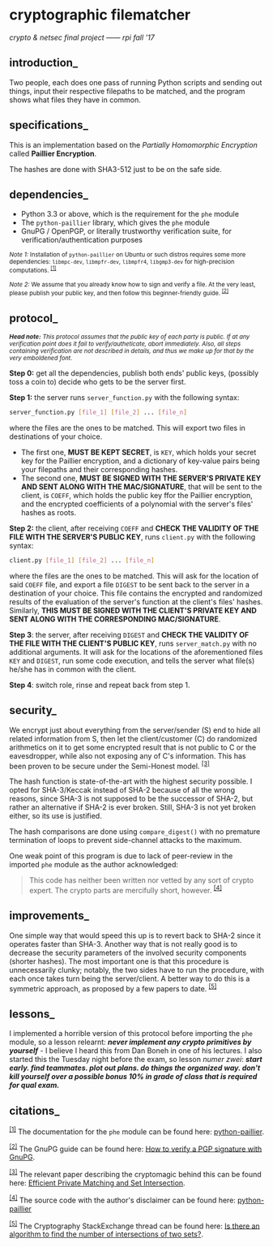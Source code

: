 # cryptographic filematcher
_crypto & netsec final project_ &mdash;&mdash; _rpi fall '17_

## introduction_

Two people, each does one pass of running Python scripts and sending out things, input their respective filepaths to be matched, and the program shows what files they have in common.

## specifications_

This is an implementation based on the _Partially Homomorphic Encryption_ called **Paillier Encryption**.

The hashes are done with SHA3-512 just to be on the safe side.

## dependencies_

- Python 3.3 or above, which is the requirement for the `phe` module
- The <code>python-paillier</code> library, which gives the <code>phe</code> module
- GnuPG / OpenPGP, or literally trustworthy verification suite, for verification/authentication purposes

<sub>_Note 1:_ Installation of `python-paillier` on Ubuntu or such distros requires some more dependencies: `libmpc-dev`, `libmpfr-dev`, `libmpfr4`, `libgmp3-dev` for high-precision computations. <sup id="a1">[[1]](#f1)</sup></sub>

<sub>_Note 2:_ We assume that you already know how to sign and verify a file. At the very least, please publish your public key, and then follow this beginner-friendly guide. <sup id="a2">[[2]](#f2)</sup></sub>

## protocol_

<sup>_**Head note:** This protocol assumes that the public key of each party is public. If at any verification point does it fail to verify/autheticate, abort immediately. Also, all steps containing verification are not described in details, and thus we make up for that by the very emboldened font._</sup>

**Step 0:** get all the dependencies, publish both ends' public keys, (possibly toss a coin to) decide who gets to be the server first.

**Step 1:** the server runs `server_function.py` with the following syntax:

```sh
server_function.py [file_1] [file_2] ... [file_n]
```

where the files are the ones to be matched. This will export two files in destinations of your choice.

- The first one, **MUST BE KEPT SECRET**, is `KEY`, which holds your secret key for the Paillier encryption, and a dictionary of key-value pairs being your filepaths and their corresponding hashes.
- The second one, **MUST BE SIGNED WITH THE SERVER'S PRIVATE KEY AND SENT ALONG WITH THE MAC/SIGNATURE**, that will be sent to the client, is `COEFF`, which holds the public key ffor the Paillier encryption, and the encrypted coefficients of a polynomial with the server's files' hashes as roots.

**Step 2:** the client, after receiving `COEFF` and **CHECK THE VALIDITY OF THE FILE WITH THE SERVER'S PUBLIC KEY**, runs `client.py` with the following syntax:

```sh
client.py [file_1] [file_2] ... [file_n]
```

where the files are the ones to be matched. This will ask for the location of said `COEFF` file, and export a file `DIGEST` to be sent back to the server in a destination of your choice. This file contains the encrypted and randomized results of the evaluation of the server's function at the client's files' hashes. Similarly, **THIS MUST BE SIGNED WITH THE CLIENT'S PRIVATE KEY AND SENT ALONG WITH THE CORRESPONDING MAC/SIGNATURE**.

**Step 3**: the server, after receiving `DIGEST` and **CHECK THE VALIDITY OF THE FILE WITH THE CLIENT'S PUBLIC KEY**, runs `server_match.py` with no additional arguments. It will ask for the locations of the aforementioned files `KEY` and `DIGEST`, run some code execution, and tells the server what file(s) he/she has in common with the client.

**Step 4**: switch role, rinse and repeat back from step 1.

## security_

 We encrypt just about everything from the server/sender (S) end to hide all related information from S, then let the client/customer (C) do randomized arithmetics on it to get some encrypted result that is not public to C or the eavesdropper, while also not exposing any of C's information. This has been proven to be secure under the Semi-Honest model. <sup id="a3">[[3]](#f3)</sup>

 The hash function is state-of-the-art with the highest security possible. I opted for SHA-3/Keccak instead of SHA-2 because of all the wrong reasons, since SHA-3 is not supposed to be the successor of SHA-2, but rather an alternative if SHA-2 is ever broken. Still, SHA-3 is not yet broken either, so its use is justified.

 The hash comparisons are done using `compare_digest()` with no premature termination of loops to prevent side-channel attacks to the maximum.

 One weak point of this program is due to lack of peer-review in the imported `phe` module as the author acknowledged:

 > This code has neither been written nor vetted by any sort of crypto expert. The crypto parts are mercifully short, however. <sup id="a4">[[4]](#f4)</sup>

## improvements_

One simple way that would speed this up is to revert back to SHA-2 since it operates faster than SHA-3. Another way that is not really good is to decrease the security parameters of the involved security components (shorter hashes). The most important one is that this procedure is unnecessarily clunky; notably, the two sides have to run the procedure, with each once takes turn being the server/client. A better way to do this is a symmetric approach, as proposed by a few papers to date. <sup id="a5">[[5]](#f5)</sup>

## lessons_

I implemented a horrible version of this protocol before importing the `phe` module, so a lesson relearnt: *__never implement any crypto primitives by yourself__* - I believe I heard this from Dan Boneh in one of his lectures. I also started this the Tuesday night before the exam, so lesson *numer zwei*: *__start early. find teammates. plot out plans. do things the organized way. don't kill yourself over a possible bonus 10% in grade of class that is required for qual exam.__*

## citations_

<sup id="f1">[[1]](#a1)</sup> The documentation for the <code>phe</code> module can be found here: [python-paillier](http://python-paillier.readthedocs.io/en/latest/index.html).

<sup id="f2">[[2]](#a2)</sup> The GnuPG guide can be found here: [How to verify a PGP signature with GnuPG](http://www.mattnworb.com/post/how-to-verify-a-pgp-signature-with-gnupg/).

<sup id="f3">[[3]](#a3)</sup> The relevant paper describing the cryptomagic behind this can be found here: [Efficient Private Matching and Set Intersection](https://www.cs.princeton.edu/~mfreed/docs/FNP04-pm.pdf).

<sup id="f4">[[4]](#a4)</sup> The source code with the author's disclaimer can be found here: [python-paillier](https://github.com/n1analytics/python-paillier)

<sup id="f5">[[5]](#a5)</sup> The Cryptography StackExchange thread can be found here: [Is there an algorithm to find the number of intersections of two sets?](https://crypto.stackexchange.com/a/454).
